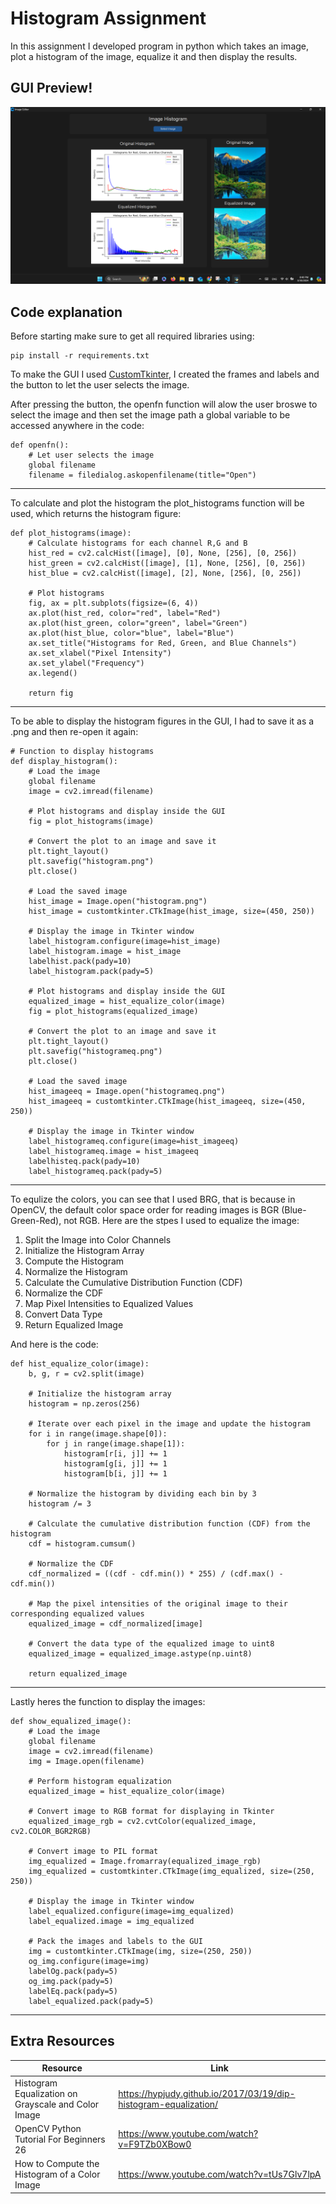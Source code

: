 # **Histogram Assignment**

In this assignment I developed program in python which takes an image, plot a histogram of the image, equalize it and then display the results.

## **GUI Preview**!

 <img src="image.png">

## Code explanation

Before starting make sure to get all required libraries using:

```
pip install -r requirements.txt
```

To make the GUI I used [CustomTkinter](https://github.com/TomSchimansky/CustomTkinter), I created the frames and labels and the button to let the user selects the image.

After pressing the button, the openfn function will alow the user broswe to select the image and then set the image path a global variable to be accessed anywhere in the code:

```
def openfn():
    # Let user selects the image
    global filename
    filename = filedialog.askopenfilename(title="Open")
```

---

To calculate and plot the histogram the plot_histograms function will be used, which returns the histogram figure:

```
def plot_histograms(image):
    # Calculate histograms for each channel R,G and B
    hist_red = cv2.calcHist([image], [0], None, [256], [0, 256])
    hist_green = cv2.calcHist([image], [1], None, [256], [0, 256])
    hist_blue = cv2.calcHist([image], [2], None, [256], [0, 256])

    # Plot histograms
    fig, ax = plt.subplots(figsize=(6, 4))
    ax.plot(hist_red, color="red", label="Red")
    ax.plot(hist_green, color="green", label="Green")
    ax.plot(hist_blue, color="blue", label="Blue")
    ax.set_title("Histograms for Red, Green, and Blue Channels")
    ax.set_xlabel("Pixel Intensity")
    ax.set_ylabel("Frequency")
    ax.legend()

    return fig
```

---

To be able to display the histogram figures in the GUI, I had to save it as a .png and then re-open it again:

```
# Function to display histograms
def display_histogram():
    # Load the image
    global filename
    image = cv2.imread(filename)

    # Plot histograms and display inside the GUI
    fig = plot_histograms(image)

    # Convert the plot to an image and save it
    plt.tight_layout()
    plt.savefig("histogram.png")
    plt.close()

    # Load the saved image
    hist_image = Image.open("histogram.png")
    hist_image = customtkinter.CTkImage(hist_image, size=(450, 250))

    # Display the image in Tkinter window
    label_histogram.configure(image=hist_image)
    label_histogram.image = hist_image
    labelhist.pack(pady=10)
    label_histogram.pack(pady=5)

    # Plot histograms and display inside the GUI
    equalized_image = hist_equalize_color(image)
    fig = plot_histograms(equalized_image)

    # Convert the plot to an image and save it
    plt.tight_layout()
    plt.savefig("histogrameq.png")
    plt.close()

    # Load the saved image
    hist_imageeq = Image.open("histogrameq.png")
    hist_imageeq = customtkinter.CTkImage(hist_imageeq, size=(450, 250))

    # Display the image in Tkinter window
    label_histogrameq.configure(image=hist_imageeq)
    label_histogrameq.image = hist_imageeq
    labelhisteq.pack(pady=10)
    label_histogrameq.pack(pady=5)
```

---

To equlize the colors, you can see that I used BRG, that is because in OpenCV, the default color space order for reading images is BGR (Blue-Green-Red), not RGB. Here are the stpes I used to equalize the image:

1. Split the Image into Color Channels
2. Initialize the Histogram Array
3. Compute the Histogram
4. Normalize the Histogram
5. Calculate the Cumulative Distribution Function (CDF)
6. Normalize the CDF
7. Map Pixel Intensities to Equalized Values
8. Convert Data Type
9. Return Equalized Image

And here is the code:

```
def hist_equalize_color(image):
    b, g, r = cv2.split(image)

    # Initialize the histogram array
    histogram = np.zeros(256)

    # Iterate over each pixel in the image and update the histogram
    for i in range(image.shape[0]):
        for j in range(image.shape[1]):
            histogram[r[i, j]] += 1
            histogram[g[i, j]] += 1
            histogram[b[i, j]] += 1

    # Normalize the histogram by dividing each bin by 3
    histogram /= 3

    # Calculate the cumulative distribution function (CDF) from the histogram
    cdf = histogram.cumsum()

    # Normalize the CDF
    cdf_normalized = ((cdf - cdf.min()) * 255) / (cdf.max() - cdf.min())

    # Map the pixel intensities of the original image to their corresponding equalized values
    equalized_image = cdf_normalized[image]

    # Convert the data type of the equalized image to uint8
    equalized_image = equalized_image.astype(np.uint8)

    return equalized_image
```

---

Lastly heres the function to display the images:

```
def show_equalized_image():
    # Load the image
    global filename
    image = cv2.imread(filename)
    img = Image.open(filename)

    # Perform histogram equalization
    equalized_image = hist_equalize_color(image)

    # Convert image to RGB format for displaying in Tkinter
    equalized_image_rgb = cv2.cvtColor(equalized_image, cv2.COLOR_BGR2RGB)

    # Convert image to PIL format
    img_equalized = Image.fromarray(equalized_image_rgb)
    img_equalized = customtkinter.CTkImage(img_equalized, size=(250, 250))

    # Display the image in Tkinter window
    label_equalized.configure(image=img_equalized)
    label_equalized.image = img_equalized

    # Pack the images and labels to the GUI
    img = customtkinter.CTkImage(img, size=(250, 250))
    og_img.configure(image=img)
    labelOg.pack(pady=5)
    og_img.pack(pady=5)
    labelEq.pack(pady=5)
    label_equalized.pack(pady=5)
```

---

## Extra Resources

| Resource                                            | Link                                                             |
| --------------------------------------------------- | ---------------------------------------------------------------- |
| Histogram Equalization on Grayscale and Color Image | https://hypjudy.github.io/2017/03/19/dip-histogram-equalization/ |
| OpenCV Python Tutorial For Beginners 26             | https://www.youtube.com/watch?v=F9TZb0XBow0                      |
| How to Compute the Histogram of a Color Image       | https://www.youtube.com/watch?v=tUs7Glv7lpA                      |
